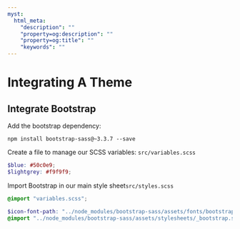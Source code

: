 ```yaml
---
myst:
  html_meta:
    "description": ""
    "property=og:description": ""
    "property=og:title": ""
    "keywords": ""
---
```


# Integrating A Theme

## Integrate Bootstrap

Add the bootstrap dependency:

```shell
npm install bootstrap-sass@~3.3.7 --save
```

Create a file to manage our SCSS variables: `src/variables.scss`

```scss
$blue: #50c0e9;
$lightgrey: #f9f9f9;
```

Import Bootstrap in our main style sheet`src/styles.scss`

```scss
@import "variables.scss";

$icon-font-path: "../node_modules/bootstrap-sass/assets/fonts/bootstrap/";
@import "../node_modules/bootstrap-sass/assets/stylesheets/_bootstrap.scss";
```
